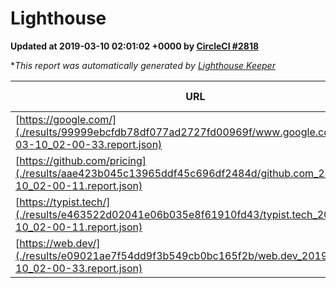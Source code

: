 
# Lighthouse

**Updated at 2019-03-10 02:01:02 +0000 by [CircleCI #2818](https://circleci.com/gh/ItinerisLtd/lighthouse-keeper-example/2818)**

**This report was automatically generated by [Lighthouse Keeper](https://github.com/itinerisltd/lighthouse-keeper)*

| URL | Performance | Accessibility | Best Practices | SEO | PWA | Updated At |
| --- | --- | --- | --- | --- | --- | --- |
| [https://google.com/](./results/99999ebcfdb78df077ad2727fd00969f/www.google.com_2019-03-10_02-00-33.report.json) | 0.94 | 0.71 | 0.93 | 0.82 | 0.58 | 2019-03-10T02:00:33.221Z |
| [https://github.com/pricing](./results/aae423b045c13965ddf45c696df2484d/github.com_2019-03-10_02-00-11.report.json) | 0.75 | 0.89 | 0.93 | 0.91 | 0.58 | 2019-03-10T02:00:11.212Z |
| [https://typist.tech/](./results/e463522d02041e06b035e8f61910fd43/typist.tech_2019-03-10_02-00-11.report.json) | 1 |  |  |  |  | 2019-03-10T02:00:11.260Z |
| [https://web.dev/](./results/e09021ae7f54dd9f3b549cb0bc165f2b/web.dev_2019-03-10_02-00-33.report.json) | 0.93 | 0.93 | 1 | 0.87 | 1 | 2019-03-10T02:00:33.468Z |
